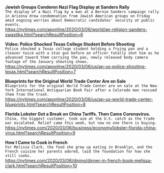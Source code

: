 **Jewish Groups Condemn Nazi Flag Display at Sanders Rally**\
`The display of a Nazi flag by a man at a Bernie Sanders campaign rally in Arizona drew condemnation from Jewish American groups on Friday amid ongoing worries about Democratic candidates' security at public events.`\
https://nytimes.com/aponline/2020/03/06/world/ap-religion-sanders-swastika.html?searchResultPosition=6

**Video: Police Shocked Texas College Student Before Shooting**\
`Police shocked a Texas college student holding a frying pan and a cleaver twice with a stun gun before an officer fatally shot him as he advanced toward them carrying the pan, newly released body camera footage of the January shooting shows.`\
https://nytimes.com/aponline/2020/03/06/us/ap-us-police-shooting-texas.html?searchResultPosition=7

**Blueprints for the Original World Trade Center Are on Sale**\
`Blueprints for the original World Trade Center are on sale at the New York International Antiquarian Book Fair after a Colorado man rescued them from the trash.`\
https://nytimes.com/aponline/2020/03/06/us/ap-us-world-trade-center-blueprints.html?searchResultPosition=8

**Florida Lobster Got a Break on China Tariffs. Then Came Coronavirus.**\
`China, the biggest customer, took aim at the U.S. catch as the trade war escalated. Relief came this week, but now no one there is buying.`\
https://nytimes.com/2020/03/06/business/economy/lobster-florida-china-virus.html?searchResultPosition=9

**How I Came to Cook in French**\
`For Melissa Clark, the food she grew up eating in Brooklyn, and the French cuisine her parents adored, laid the foundation for how she still cooks.`\
https://nytimes.com/2020/03/06/dining/dinner-in-french-book-melissa-clark.html?searchResultPosition=10

